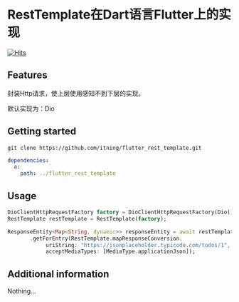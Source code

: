 # RestTemplate在Dart语言Flutter上的实现

[![Hits](https://hitcount.itning.top?u=itning&r=flutter_rest_template)](https://github.com/itning/hit-count)

## Features

封装Http请求，使上层使用感知不到下层的实现。

默认实现为：Dio

## Getting started

`git clone https://github.com/itning/flutter_rest_template.git`

```yaml
dependencies:
  a:
    path: ../flutter_rest_template
```

## Usage

```dart
DioClientHttpRequestFactory factory = DioClientHttpRequestFactory(Dio());
RestTemplate restTemplate = RestTemplate(factory);

ResponseEntity<Map<String, dynamic>> responseEntity = await restTemplate
       .getForEntry(RestTemplate.mapResponseConversion,
            uriString: "https://jsonplaceholder.typicode.com/todos/1",
            acceptMediaTypes: [MediaType.applicationJson]);
```

## Additional information

Nothing...
